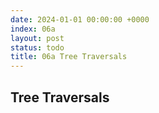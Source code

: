 ```yaml
---
date: 2024-01-01 00:00:00 +0000
index: 06a
layout: post
status: todo
title: 06a Tree Traversals
---
```


## Tree Traversals
